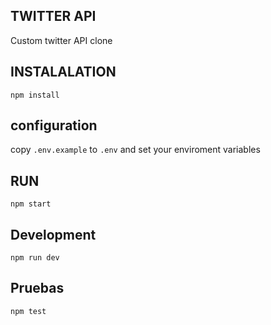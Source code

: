 ## TWITTER API

Custom twitter API clone


## INSTALALATION

`npm install`

## configuration

copy `.env.example` to `.env` and set your enviroment variables

## RUN

`npm start`

## Development

`npm run dev`

## Pruebas
`npm test`